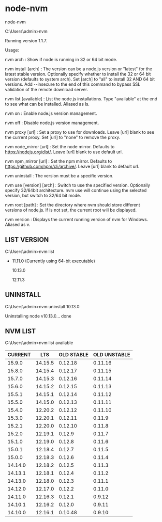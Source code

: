 # node-nvm
node-nvm

C:\Users\admin>nvm

Running version 1.1.7.

Usage:

  nvm arch                     : Show if node is running in 32 or 64 bit mode.
  
  nvm install <version> [arch] : The version can be a node.js version or "latest" for the latest stable version.
                                 Optionally specify whether to install the 32 or 64 bit version (defaults to system arch).
                                 Set [arch] to "all" to install 32 AND 64 bit versions.
                                 Add --insecure to the end of this command to bypass SSL validation of the remote download server.
  
  nvm list [available]         : List the node.js installations. Type "available" at the end to see what can be installed. Aliased as ls.
  
  nvm on                       : Enable node.js version management.
  
  nvm off                      : Disable node.js version management.
  
  nvm proxy [url]              : Set a proxy to use for downloads. Leave [url] blank to see the current proxy.
                                 Set [url] to "none" to remove the proxy.
                                 
  nvm node_mirror [url]        : Set the node mirror. Defaults to https://nodejs.org/dist/. Leave [url] blank to use default url.
  
  nvm npm_mirror [url]         : Set the npm mirror. Defaults to https://github.com/npm/cli/archive/. Leave [url] blank to default url.
  
  nvm uninstall <version>      : The version must be a specific version.
  
  nvm use [version] [arch]     : Switch to use the specified version. Optionally specify 32/64bit architecture.
                                 nvm use <arch> will continue using the selected version, but switch to 32/64 bit mode.
  
  nvm root [path]              : Set the directory where nvm should store different versions of node.js.
                                 If <path> is not set, the current root will be displayed.
  
  nvm version                  : Displays the current running version of nvm for Windows. Aliased as v.
  
  
  ## LIST VERSION
  
  C:\Users\admin>nvm list

  * 11.11.0 (Currently using 64-bit executable)
  
    10.13.0
    
    12.11.3

## UNINSTALL

C:\Users\admin>nvm uninstall 10.13.0

Uninstalling node v10.13.0... done


## NVM LIST

C:\Users\admin>nvm list available

|   CURRENT    |     LTS      |  OLD STABLE  | OLD UNSTABLE |
|--------------|--------------|--------------|--------------|
|    15.9.0    |   14.15.5    |   0.12.18    |   0.11.16    |
|    15.8.0    |   14.15.4    |   0.12.17    |   0.11.15    |
|    15.7.0    |   14.15.3    |   0.12.16    |   0.11.14    |
|    15.6.0    |   14.15.2    |   0.12.15    |   0.11.13    |
|    15.5.1    |   14.15.1    |   0.12.14    |   0.11.12    |
|    15.5.0    |   14.15.0    |   0.12.13    |   0.11.11    |
|    15.4.0    |   12.20.2    |   0.12.12    |   0.11.10    |
|    15.3.0    |   12.20.1    |   0.12.11    |    0.11.9    |
|    15.2.1    |   12.20.0    |   0.12.10    |    0.11.8    |
|    15.2.0    |   12.19.1    |    0.12.9    |    0.11.7    |
|    15.1.0    |   12.19.0    |    0.12.8    |    0.11.6    |
|    15.0.1    |   12.18.4    |    0.12.7    |    0.11.5    |
|    15.0.0    |   12.18.3    |    0.12.6    |    0.11.4    |
|   14.14.0    |   12.18.2    |    0.12.5    |    0.11.3    |
|   14.13.1    |   12.18.1    |    0.12.4    |    0.11.2    |
|   14.13.0    |   12.18.0    |    0.12.3    |    0.11.1    |
|   14.12.0    |   12.17.0    |    0.12.2    |    0.11.0    |
|   14.11.0    |   12.16.3    |    0.12.1    |    0.9.12    |
|   14.10.1    |   12.16.2    |    0.12.0    |    0.9.11    |
|   14.10.0    |   12.16.1    |   0.10.48    |    0.9.10    |
